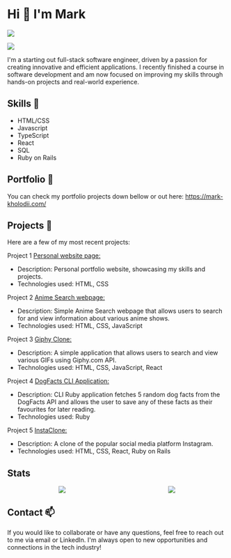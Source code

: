 # Hi 👋 I'm Mark
![](https://komarev.com/ghpvc/?username=MarkXtenda)

<img src="https://github-profile-trophy.vercel.app/?username=MarkXtenda"/>

I'm a starting out full-stack software engineer, driven by a passion for creating innovative and efficient applications. I recently finished a course in software development and am now focused on improving my skills through hands-on projects and real-world experience.

## Skills 🌱
* HTML/CSS
* Javascript
* TypeScript
* React
* SQL
* Ruby on Rails

## Portfolio 🔭
You can check my portfolio projects down bellow or out here: https://mark-kholodii.com/

## Projects 🚧
Here are a few of my most recent projects:

Project 1 <a href="https://mark-kholodii.com/">Personal website page:</a>
* Description: Personal portfolio website, showcasing my skills and projects.
* Technologies used: HTML, CSS

Project 2 <a href="https://anime-search-by-mark.netlify.app/">Anime Search webpage:</a>
* Description: Simple Anime Search webpage that allows users to search for and view information about various anime shows.
* Technologies used: HTML, CSS, JavaScript

Project 3 <a href="https://giphy-clone-by-mark.netlify.app/">Giphy Clone:</a>
* Description: A simple application that allows users to search and view various GIFs using Giphy.com API.
* Technologies used: HTML, CSS, JavaScript, React

Project 4 <a href="https://github.com/MarkXtenda/Dog-Facts">DogFacts CLI Application:</a>
* Description: CLI Ruby application fetches 5 random dog facts from the DogFacts API and allows the user to save any of these facts as their favourites for later reading.
* Technologies used: Ruby

Project 5 <a href="https://github.com/MarkXtenda/instagram-clone">InstaClone:</a>
* Description: A clone of the popular social media platform Instagram.
* Technologies used: HTML, CSS, React, Ruby on Rails

## Stats
<div style="display: flex; flex-flow: wrap; flex-direction: row; justify-content: space-around;">
<img src="https://github-readme-stats.vercel.app/api?username=MarkXtenda"/>
<img src = "https://github-readme-stats.vercel.app/api/top-langs/?username=MarkXtenda&layout=compact)](https://github.com/anuraghazra/github-readme-stats"></img>
</div>

## Contact 📫
If you would like to collaborate or have any questions, feel free to reach out to me via email or LinkedIn. I'm always open to new opportunities and connections in the tech industry!


<!--
**MarkXtenda/MarkXtenda** is a ✨ _special_ ✨ repository because its `README.md` (this file) appears on your GitHub profile.

Here are some ideas to get you started:

- 🔭 I’m currently working on ...
- 🌱 I’m currently learning ...
- 👯 I’m looking to collaborate on ...
- 🤔 I’m looking for help with ...
- 💬 Ask me about ...
- 📫 How to reach me: ...
- 😄 Pronouns: ...
- ⚡ Fun fact: ...
-->
